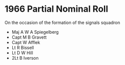 # 1966 Partial Nominal Roll

On the occasion of the formation of the signals squadron

* Maj A W A Spiegelberg
* Capt M B Gravett
* Capt W Afflek
* Lt R Bissell
* Lt D W Hill
* 2Lt B Iverson
